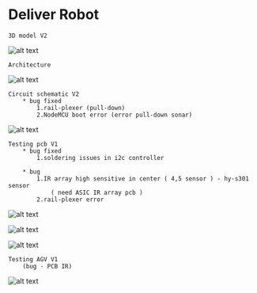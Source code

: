 # Deliver Robot

    3D model V2

![alt text](https://github.com/cepdnaclk/e16-3yp-smart-pharmaceutical-warehousing/blob/main/Hardware/AGV/model/agv_v2.gif?raw=true)

    
    Architecture

![alt text](https://github.com/cepdnaclk/e16-3yp-smart-pharmaceutical-warehousing/blob/main/Hardware/AGV/agv_arch.png?raw=true)



    Circuit schematic V2 
        * bug fixed
            1.rail-plexer (pull-down)
            2.NodeMCU boot error (error pull-down sonar)
            

![alt text](https://github.com/cepdnaclk/e16-3yp-smart-pharmaceutical-warehousing/blob/main/Hardware/AGV/circuit/Schematic_V2.png?raw=true)


    Testing pcb V1
        * bug fixed
            1.soldering issues in i2c controller
            
        * bug 
            1.IR array high sensitive in center ( 4,5 sensor ) - hy-s301 sensor 
                ( need ASIC IR array pcb )
            2.rail-plexer error
                     
            

![alt text](https://github.com/cepdnaclk/e16-3yp-smart-pharmaceutical-warehousing/blob/main/Hardware/AGV/circuit/PCB_V1.png?raw=true)


![alt text](https://github.com/cepdnaclk/e16-3yp-smart-pharmaceutical-warehousing/blob/main/Hardware/AGV/circuit/PCB_V1_face.jpg?raw=true)

![alt text](https://github.com/cepdnaclk/e16-3yp-smart-pharmaceutical-warehousing/blob/main/Hardware/AGV/circuit/PCB_V1_rear.jpg?raw=true)



    Testing AGV V1
        (bug - PCB IR)
    
![alt text](https://github.com/cepdnaclk/e16-3yp-smart-pharmaceutical-warehousing/blob/main/Hardware/AGV/AGV_V1.jpg?raw=true)




        
        